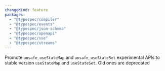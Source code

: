 ```yaml
---
changeKind: feature
packages:
  - "@typespec/compiler"
  - "@typespec/events"
  - "@typespec/json-schema"
  - "@typespec/openapi"
  - "@typespec/sse"
  - "@typespec/streams"
---
```


Promote `unsafe_useStateMap` and `unsafe_useStateSet` experimental APIs to stable version `useStateMap` and `useStateSet`. Old ones are deprecated
